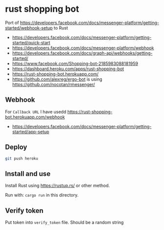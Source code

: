 # rust shopping bot

Port of https://developers.facebook.com/docs/messenger-platform/getting-started/webhook-setup to Rust

- https://developers.facebook.com/docs/messenger-platform/getting-started/quick-start
- https://developers.facebook.com/docs/messenger-platform/webhook
- https://developers.facebook.com/docs/graph-api/webhooks/getting-started/
- https://www.facebook.com/Shopping-bot-2185983088181959
- https://dashboard.heroku.com/apps/rust-shopping-bot
- https://rust-shopping-bot.herokuapp.com/
- https://github.com/alexreg/ergo-bot is using https://github.com/nocotan/rmessenger/

## Webhook

For `Callback URL` I have usedd https://rust-shopping-bot.herokuapp.com/webhook

- https://developers.facebook.com/docs/messenger-platform/getting-started/app-setup

## Deploy

``` bash
git push heroku
```

## Install and use

Install Rust using https://rustup.rs/ or other method.

Run with: `cargo run` in this directory.

## Verify token

Put token into `verify_token` file. Should be a random string
